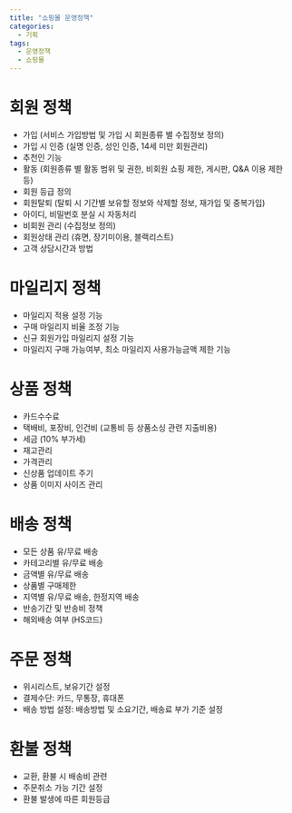 ```yaml
---
title: "쇼핑몰 운영정책"
categories:
  - 기획
tags:
  - 운영정책
  - 쇼핑몰
---
```

   
# 회원 정책
- 가입 (서비스 가입방법 및 가입 시 회원종류 별 수집정보 정의)
- 가입 시 인증 (실명 인증, 성인 인증, 14세 미만 회원관리)
- 추천인 기능
- 활동 (회원종류 별 활동 범위 및 권한, 비회원 쇼핑 제한, 게시판, Q&A 이용 제한 등)
- 회원 등급 정의
- 회원탈퇴 (탈퇴 시 기간별 보유할 정보와 삭제할 정보, 재가입 및 중복가입)
- 아이디, 비밀번호 분실 시 자동처리
- 비회원 관리 (수집정보 정의)
- 회원상태 관리 (휴면, 장기미이용, 블랙리스트)
- 고객 상담시간과 방법   
   
   
# 마일리지 정책
- 마일리지 적용 설정 기능
- 구매 마일리지 비율 조정 기능
- 신규 회원가입 마일리지 설정 기능
- 마일리지 구매 가능여부, 최소 마일리지 사용가능금액 제한 기능   
   
   
# 상품 정책
- 카드수수료
- 택배비, 포장비, 인건비 (교통비 등 상품소싱 관련 지출비용)
- 세금 (10% 부가세)
- 재고관리
- 가격관리
- 신상품 업데이트 주기
- 상품 이미지 사이즈 관리   
   
   
# 배송 정책
- 모든 상품 유/무료 배송
- 카테고리별 유/무료 배송
- 금액별 유/무료 배송
- 상품별 구매제한
- 지역별 유/무료 배송, 한정지역 배송
- 반송기간 및 반송비 정책
- 해외배송 여부 (HS코드)   
   
   
# 주문 정책
- 위시리스트, 보유기간 설정
- 결제수단: 카드, 무통장, 휴대폰
- 배송 방법 설정: 배송방법 및 소요기간, 배송료 부가 기준 설정   
   
   
# 환불 정책
- 교환, 환불 시 배송비 관련
- 주문취소 가능 기간 설정
- 환불 발생에 따른 회원등급   
   
   
